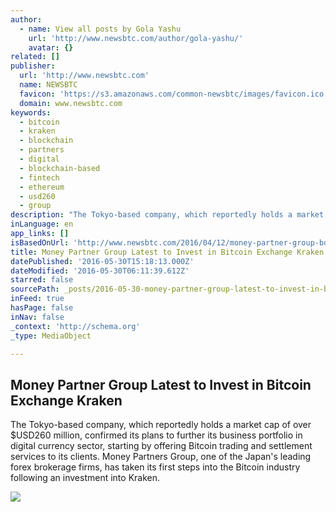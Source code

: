 ```yaml
---
author:
  - name: View all posts by Gola Yashu
    url: 'http://www.newsbtc.com/author/gola-yashu/'
    avatar: {}
related: []
publisher:
  url: 'http://www.newsbtc.com'
  name: NEWSBTC
  favicon: 'https://s3.amazonaws.com/common-newsbtc/images/favicon.ico'
  domain: www.newsbtc.com
keywords:
  - bitcoin
  - kraken
  - blockchain
  - partners
  - digital
  - blockchain-based
  - fintech
  - ethereum
  - usd260
  - group
description: "The Tokyo-based company, which reportedly holds a market cap of over $USD260 million, confirmed its plans to further its business portfolio in digital currency sector, starting by offering Bitcoin trading and settlement services to its clients. Money Partners Group, one of the Japan's leading forex brokerage firms, has taken its first steps into the Bitcoin industry following an investment into Kraken."
inLanguage: en
app_links: []
isBasedOnUrl: 'http://www.newsbtc.com/2016/04/12/money-partner-group-boards-bitcoin-bandwagon-investment-kraken/'
title: Money Partner Group Latest to Invest in Bitcoin Exchange Kraken
datePublished: '2016-05-30T15:18:13.000Z'
dateModified: '2016-05-30T06:11:39.612Z'
starred: false
sourcePath: _posts/2016-05-30-money-partner-group-latest-to-invest-in-bitcoin-exchange-kra.md
inFeed: true
hasPage: false
inNav: false
_context: 'http://schema.org'
_type: MediaObject

---
```

<article style=""><h1>Money Partner Group Latest to Invest in Bitcoin Exchange Kraken</h1><p>The Tokyo-based company, which reportedly holds a market cap of over $USD260 million, confirmed its plans to further its business portfolio in digital currency sector, starting by offering Bitcoin trading and settlement services to its clients. Money Partners Group, one of the Japan's leading forex brokerage firms, has taken its first steps into the Bitcoin industry following an investment into Kraken.</p><img src="http://s3.amazonaws.com/main-newsbtc-images/2015/11/25122457/Kraken-Exchange-Logo2-890x395.jpg" /></article>